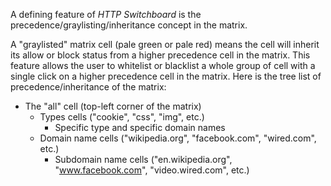 A defining feature of *HTTP Switchboard* is the precedence/graylisting/inheritance concept in the matrix.

A "graylisted" matrix cell (pale green or pale red) means the cell will inherit its allow or block status from a higher precedence cell in the matrix. This feature allows the user to whitelist or blacklist a whole group of cell with a single click on a higher precedence cell in the matrix. Here is the tree list of precedence/inheritance of the matrix:

- The "all" cell (top-left corner of the matrix)
    * Types cells ("cookie", "css", "img", etc.)
        - Specific type and specific domain names
    * Domain name cells ("wikipedia.org", "facebook.com", "wired.com", etc.)
        - Subdomain name cells ("en.wikipedia.org", "www.facebook.com", "video.wired.com", etc.)